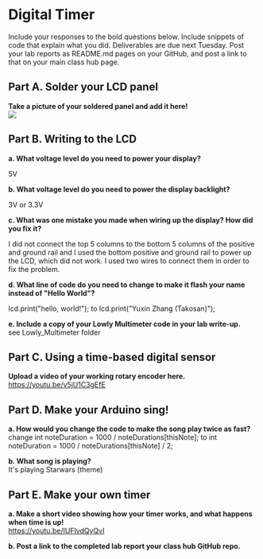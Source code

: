 # Digital Timer
 
Include your responses to the bold questions below. Include snippets of code that explain what you did. Deliverables are due next Tuesday. Post your lab reports as README.md pages on your GitHub, and post a link to that on your main class hub page.

## Part A. Solder your LCD panel

**Take a picture of your soldered panel and add it here!**  
   <img src="img/soldered_board.jpg">

## Part B. Writing to the LCD
 
**a. What voltage level do you need to power your display?**  

   5V

**b. What voltage level do you need to power the display backlight?**  

   3V or 3.3V
   
**c. What was one mistake you made when wiring up the display? How did you fix it?**  

   I did not connect the top 5 columns to the bottom 5 columns of the positive and ground rail and I used the bottom positive and ground rail to power up the LCD, which did not work. I used two wires to connect them in order to fix the problem.

**d. What line of code do you need to change to make it flash your name instead of "Hello World"?**  

   lcd.print("hello, world!");
   to 
   lcd.print("Yuxin Zhang (Takosan)");
 
**e. Include a copy of your Lowly Multimeter code in your lab write-up.**  
   see Lowly_Multimeter folder

## Part C. Using a time-based digital sensor

**Upload a video of your working rotary encoder here.**  
   https://youtu.be/v5jU1C3gEfE




## Part D. Make your Arduino sing!

**a. How would you change the code to make the song play twice as fast?**  
   change 
      int noteDuration = 1000 / noteDurations[thisNote];
   to 
      int noteDuration = 1000 / noteDurations[thisNote] / 2;
 
**b. What song is playing?**  
   It's playing Starwars (theme)

## Part E. Make your own timer

**a. Make a short video showing how your timer works, and what happens when time is up!**  
     https://youtu.be/IUFlvdQyQvI

**b. Post a link to the completed lab report your class hub GitHub repo.**  

